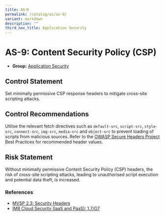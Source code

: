 ```yaml
---
title: AS᠆9
permalink: /catalog/as/as-9/
variant: markdown
description: ""
third_nav_title: Application Security
---
```

# AS-9: Content Security Policy (CSP)

* **Group:** [Application Security](/catalog/as)

## Control Statement

Set minimally permissive CSP response headers to mitigate cross-site scripting attacks.

## Control Recommendations

Utilise the relevant fetch directives such as `default-src`, `script-src`, `style-src`, `connect-src`, `img-src`, `media-src` and `object-src` to prevent loading of scripts from malicious sources. Refer to the [OWASP Secure Headers Project](https://owasp.org/www-project-secure-headers) Best Practices for recommended header values.

## Risk Statement

Without minimally permissive Content Security Policy (CSP) headers, the risk of cross-site scripting attacks, leading to unauthorised script execution and potential data theft, is increased.



### References


 * [MVSP 2.3: Security Headers](https://mvsp.dev/)
 * [IM8 Cloud Security (IaaS and PaaS): 1.7/G7](https://intranet.mof.gov.sg/portal/IM/Themes/IT-Management/Cloud/Topics/Cloud-Security.aspx)